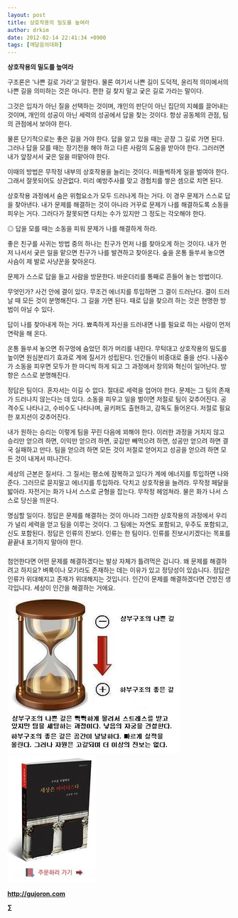 ```yaml
---
layout: post
title: 상호작용의 밀도를 높여라
author: drkim
date: 2012-02-14 22:41:34 +0900
tags: [깨달음의대화]
---
```

  
**상호작용의 밀도를 높여라**

구조론은 '나쁜 길로 가라'고 말한다. 물론 여기서 나쁜 길이 도덕적, 윤리적 의미에서의 나쁜 길을 의미하는 것은 아니다. 편한 길 찾지 말고 궂은 길로 가라는 말이다. 

그것은 입자가 아닌 질을 선택하는 것이며, 개인의 판단이 아닌 집단의 지혜를 끌어내는 것이며, 개인의 성공이 아닌 세력의 성공에서 답을 찾는 것이다. 항상 공동체의 관점, 팀의 관점에서 보아야 한다. 

물론 단기적으로는 좋은 길을 가야 한다. 답을 알고 있을 때는 곧장 그 길로 가면 된다. 그러나 답을 모를 때는 장기전을 해야 하고 다른 사람의 도움을 받아야 한다. 그러러면 내가 앞장서서 궂은 일을 떠맡아야 한다. 

이때의 방법은 무작정 내부의 상호작용을 늘리는 것이다. 떠들썩하게 일을 벌여야 한다. 그래서 잘못되어도 상관없다. 미리 예방주사를 맞고 경험치를 쌓은 셈으로 치면 된다. 

상호작용 과정에서 숨은 위험요소가 모두 드러나게 하는 거다. 이 경우 문제가 스스로 답을 찾아낸다. 내가 문제를 해결하는 것이 아니라 거꾸로 문제가 나를 해결하도록 소동을 피우는 거다. 그러다가 잘못되면 다치는 수가 있지만 그 정도는 각오해야 한다. 

◎ 답을 모를 때는 소동을 피워 문제가 나를 해결하게 하라. 



좋은 친구를 사귀는 방법 중의 하나는 친구가 먼저 나를 찾아오게 하는 것이다. 내가 먼저 나서서 궂은 일을 맡으면 친구가 나를 발견하고 찾아온다. 숲을 온통 들쑤셔 놓으면 사슴이 제 발로 사냥꾼을 찾아온다. 



문제가 스스로 답을 들고 사람을 방문한다. 바운더리를 통째로 흔들어 놓는 방법이다. 



무엇인가? 사건 안에 결이 있다. 무조건 에너지를 투입하면 그 결이 드러난다. 결이 드러날 때 모든 것이 분명해진다. 그 길을 가면 된다. 때로 답을 찾으려 하는 것은 현명한 방법이 아닐 수 있다. 



답이 나를 찾아내게 하는 거다. 뾰족하게 자신을 드러내면 나를 필요로 하는 사람이 먼저 연락을 해 온다. 

온통 들쑤셔 놓으면 쥐구멍에 숨었던 쥐가 머리를 내민다. 무턱대고 상호작용의 밀도를 높이면 원심분리기 효과로 계에 질서가 성립된다. 인간들이 비중대로 줄을 선다. 나꼼수가 소동을 피우면 모두가 한 마디씩 하게 되고 그 과정에서 창의와 혁신이 일어난다. 방향은 스스로 분명해진다. 

정답은 팀이다. 혼자서는 이길 수 없다. 절대로 세력을 업어야 한다. 문제는 그 팀의 존재가 드러나지 않는다는 데 있다. 소동을 피우고 일을 벌이면 저절로 팀이 갖추어진다. 공격수도 나타나고, 수비수도 나타나며, 골키퍼도 출현하고, 감독도 들어온다. 저절로 필요한 포지션이 갖추어진다. 

내가 원하는 승리는 이렇게 팀을 꾸린 다음에 꾀해야 한다. 이러한 과정을 거치지 않고 승리만 얻으려 하면, 이익만 얻으려 하면, 곶감만 빼먹으려 하면, 성공만 얻으려 하면 결국 실패하고 만다. 팀을 얻으려 하면 모든 것이 저절로 얻어지고 성공을 얻으려 하면 모든 것이 내게서 떠나간다. 




  세상의 근본은 질서다. 그 질서는 평소에 잠복하고 있다가 계에 에너지를 투입하면 나와준다. 그러므로 묻지말고 에너지를 투입하라. 닥치고 상호작용을 늘려라. 무작정 페달을 밟아라. 자전거는 화가 나서 스스로 균형을 잡는다. 무작정 헤엄쳐라. 물은 화가 나서 스스로 당신을 띄운다.






  명심할 일이다. 정답은 문제를 해결하는 것이 아니라 그러한 상호작용의 과정에서 우리가 널리 세력을 얻고 팀을 이루는 것이다. 그 팀에는 자연도 포함되고, 우주도 포함되고, 신도 포함된다. 정답은 인류의 진보다. 인류는 한 팀이다. 인류를 진보시키겠다는 목표를 끝끝내 포기하지 말아야 한다.




###



첨언한다면 어떤 문제를 해결하겠다는 발상 자체가 틀려먹은 겁니다. 왜 문제를 해결하려고 하지요? 벼룩이나 모기라도 존재하는 데는 이유가 있고 정당성이 있습니다. 정답은 인류가 위대해지고 존재가 위대해지는 것입니다. 인간이 문제를 해결하겠다면 건방진 생각입니다. 세상이 인간을 해결하는 거에요.





 ![](/files/attach/images/198/735/238/70.JPG)![](/files/attach/images/198/668/222/0.JPG)


  






**http://gujoron.com** 


**∑**